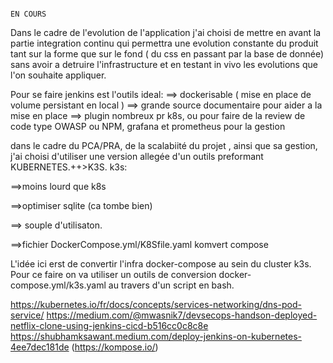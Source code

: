 



                                                                                          EN COURS



Dans le cadre de l'evolution de l'application j'ai choisi de mettre en avant la partie integration continu qui permettra une evolution constante du produit tant sur la forme que sur le fond ( du css en passant par la base de donnée) sans avoir a detruire l'infrastructure et en testant in vivo les evolutions que l'on souhaite appliquer.

Pour se faire jenkins est l'outils ideal:
==> dockerisable ( mise en place de volume persistant en local )
==> grande source documentaire pour aider a la mise en place
==> plugin nombreux pr k8s, ou pour faire de la review de code type OWASP ou NPM, grafana et prometheus pour la gestion

dans le cadre du PCA/PRA, de la scalabiité du projet , ainsi que sa gestion, j'ai choisi d'utiliser une version allegée d'un outils preformant KUBERNETES.++>K3S.
k3s:

==>moins lourd que k8s

==>optimiser sqlite (ca tombe bien)

==> souple d'utilisaton.

==>fichier DockerCompose.yml/K8Sfile.yaml komvert compose

L'idée ici erst de convertir l'infra docker-compose au sein du cluster k3s.
Pour ce faire on va utiliser un outils de conversion docker-compose.yml/k3s.yaml au travers d'un script en bash.






https://kubernetes.io/fr/docs/concepts/services-networking/dns-pod-service/
https://medium.com/@mwasnik7/devsecops-handson-deployed-netflix-clone-using-jenkins-cicd-b516cc0c8c8e
https://shubhamksawant.medium.com/deploy-jenkins-on-kubernetes-4ee7dec181de
(https://kompose.io/)

